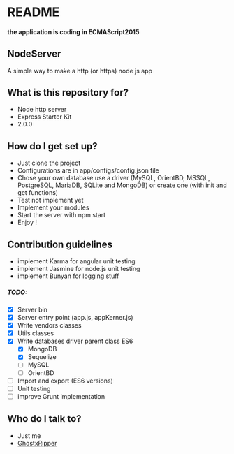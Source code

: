 # README

#### the application is coding in ECMAScript2015

## NodeServer

A simple way to make a http (or https) node js app

## What is this repository for?

- Node http server
- Express Starter Kit
- 2.0.0

## How do I get set up?

- Just clone the project
- Configurations are in app/configs/config.json file
- Chose your own database
  use a driver (MySQL, OrientBD, MSSQL, PostgreSQL, MariaDB, SQLite and MongoDB)
  or create one (with init and get functions)
- Test not implement yet
- Implement your modules
- Start the server with npm start
- Enjoy !

## Contribution guidelines

- implement Karma for angular unit testing
- implement Jasmine for node.js unit testing
- implement Bunyan for logging stuff

##### TODO:

  - [x] Server bin
  - [x] Server entry point (app.js, appKerner.js)
  - [x] Write vendors classes
  - [x] Utils classes
  - [x] Write databases driver parent class ES6
    - [x] MongoDB
    - [x] Sequelize
    - [ ] MySQL
    - [ ] OrientBD
  - [ ] Import and export (ES6 versions)
  - [ ] Unit testing
  - [ ] improve Grunt implementation

## Who do I talk to?

- Just me
- [GhostxRipper](mailto:yann_ams@icloud.com)
